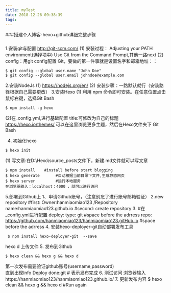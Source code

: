```yaml
---
title: myTest
date: 2018-12-26 09:38:39
tags:
---
```

###搭建个人博客-hexo+github详细完整步骤
### 
1.安装git与配置
    http://git-scm.com/
  (1) 安装过程：
    Adjusting your PATH environment(选择项中)
    Use Git from the Command Prompt,其他一路next
  (2) config：用git config配置 Git，要做的第一件事就是设置名字和邮箱地址：：
```base
$ git config --global user.name "John Doe"
$ git config --global user.email johndoe@example.com
```

2.安装NodeJs
  (1) https://nodejs.org/en/
  (2) 安装步骤：一路默认就行（安装路径根据自己需要更改）
3.安装Hexo 
  (1) 利用 npm 命令即可安装。在任意位置点击鼠标右键，选择Git Bash
```
$ npm install -g hexo
```
 (2)在_config.yml,进行基础配置
 title:可修改为自己的标题
 https://hexo.io/themes/ 可以在这里浏览更多主题，然后在Hexo文件夹下 Git Bash

4. 初始化hexo
```
$ hexo init      
```
 (1) 写文章:在D:\Hexo\source\_posts文件下，新建.md文件就可以写文章
```
$ npm install    #install before start blogging
$ hexo generate       #自动根据当前目录下文件,生成静态网页
$ hexo server         #运行本地服务
在浏览器输入：localhost：4000 ，就可以进行访问
```
5.部署到Github上
1、申请Github账号，（注意别忘了进行账号邮箱验证）
2.new repository
 #first:
 Owner:hanmiaomiao123 /Repository name:hanmiaomiao123.github.io
 #second:
 create repository
3. #在_config.yml进行配置
  deploy:
    type: git     #space before the adrress
    repo: https://github.com/hanmiaomiao123/hanmiaomiao123.gitHub.io   #space before the adrress
4. 安装hexo-deployer-git自动部署发布工具
```
 $ npm install hexo-deployer-git  --save
```
hexo d 上传文件
5. 发布到Github
```
$ hexo clean && hexo g && hexo d
```
第一次发布需要验证github账号(username,password)   
直到出现Info Deploy done:git  # 表示发布完成
6. 测试访问
浏览器输入https://hanmiaomiao123/hanmiaomiao123.github.io/
7. 更新发布内容
$ hexo clean && hexo g && hexo d   #Run again


